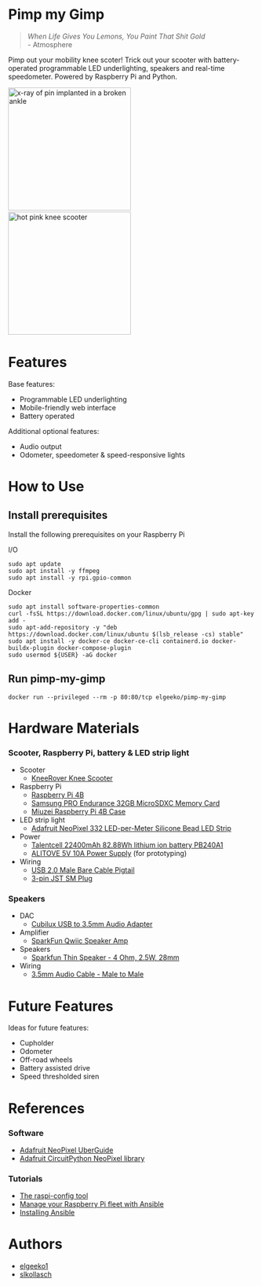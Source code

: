 # Pimp my Gimp

>_When Life Gives You Lemons, You Paint That Shit Gold_
> <br>\- Atmosphere

Pimp out your mobility knee scoter! Trick out your scooter with battery-operated programmable LED underlighting, speakers and real-time speedometer. Powered by Raspberry Pi and Python.

<img src="https://i.imgur.com/owE0TVs.jpg"
    height="250"
    width="250"
    alt="x-ray of pin implanted in a broken ankle"/>
&nbsp;
<img src="https://m.media-amazon.com/images/I/81JP777YLmL._AC_SL1500_.jpg"
    height="250"
    width="250"
    alt="hot pink knee scooter"/>

# Features
Base features:
- Programmable LED underlighting
- Mobile-friendly web interface
- Battery operated

Additional optional features:
- Audio output
- Odometer, speedometer & speed-responsive lights

# How to Use

## Install prerequisites

Install the following prerequisites on your Raspberry Pi

I/O
```shell
sudo apt update
sudo apt install -y ffmpeg
sudo apt install -y rpi.gpio-common
```

Docker
```shell
sudo apt install software-properties-common
curl -fsSL https://download.docker.com/linux/ubuntu/gpg | sudo apt-key add -
sudo apt-add-repository -y "deb https://download.docker.com/linux/ubuntu $(lsb_release -cs) stable"
sudo apt install -y docker-ce docker-ce-cli containerd.io docker-buildx-plugin docker-compose-plugin
sudo usermod ${USER} -aG docker
```


## Run pimp-my-gimp

```shell
docker run --privileged --rm -p 80:80/tcp elgeeko/pimp-my-gimp
```


# Hardware Materials

### Scooter, Raspberry Pi, battery & LED strip light
- Scooter
  - [KneeRover Knee Scooter](https://www.amazon.com/dp/B01J4AMXD8)
- Raspberry Pi
  - [Raspberry Pi 4B](https://www.raspberrypi.com/products/raspberry-pi-4-model-b/)
  - [Samsung PRO Endurance 32GB MicroSDXC Memory Card](https://www.amazon.com/gp/product/B09W9XYQCQ)
  - [Miuzei Raspberry Pi 4B Case](https://www.amazon.com/dp/B0C1NJP77D)
- LED strip light
  - [Adafruit NeoPixel 332 LED-per-Meter Silicone Bead LED Strip](https://www.adafruit.com/product/4865)
- Power
  - [Talentcell 22400mAh 82.88Wh lithium ion battery PB240A1](https://www.amazon.com/dp/B078T7M9HZ)
  - [ALITOVE 5V 10A Power Supply](https://www.amazon.com/dp/B0852HL336) (for prototyping)
- Wiring
  - [USB 2.0 Male Bare Cable Pigtail](https://www.amazon.com/dp/B09ZQNJ2DJ)
  - [3-pin JST SM Plug](https://www.adafruit.com/product/1663)

### Speakers
- DAC
  - [Cubilux USB to 3.5mm Audio Adapter](https://a.co/d/5YjWS0N)
- Amplifier
  - [SparkFun Qwiic Speaker Amp](https://www.sparkfun.com/products/20690)
- Speakers
  - [Sparkfun Thin Speaker - 4 Ohm, 2.5W, 28mm](https://www.sparkfun.com/products/21311)
- Wiring
  - [3.5mm Audio Cable - Male to Male](https://www.amazon.com/3-5mm-CGTime-Plated-Auxiliary-Stereo/dp/B074QHNY5Q)


# Future Features

Ideas for future features: 
- Cupholder
- Odometer
- Off-road wheels
- Battery assisted drive
- Speed thresholded siren


# References

### Software
- [Adafruit NeoPixel UberGuide](https://learn.adafruit.com/adafruit-neopixel-uberguide)
- [Adafruit CircuitPython NeoPixel library](https://github.com/adafruit/Adafruit_CircuitPython_NeoPixel)

### Tutorials
- [The raspi-config tool](https://www.raspberrypi.com/documentation/computers/configuration.html)
- [Manage your Raspberry Pi fleet with Ansible](https://opensource.com/article/20/9/raspberry-pi-ansible)
- [Installing Ansible](https://docs.ansible.com/ansible/latest/installation_guide/intro_installation.html)

# Authors

- [elgeeko1](https://www.raspberrypi.com/documentation/computers/configuration.html)
- [slkollasch](https://github.com/slkollasch)
